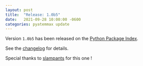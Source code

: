 ```yaml
---
layout: post
title:  "Release: 1.0b5"
date:   2021-09-28 10:00:00 -0600
categories: pyatemmax update
---
```


Version `1.0b5` has been released on the [Python Package Index](https://pypi.org/project/PyATEMMax/).

See the [changelog](https://clvlabs.github.io/PyATEMMax/about/changelog/) for details.

Special thanks to [slampants](https://github.com/slampants) for this one !
